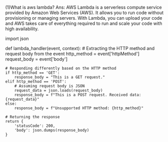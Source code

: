 (1)What is aws lambda?
Ans:  AWS Lambda is a serverless compute service provided by Amazon Web Services (AWS). It allows you to run code without provisioning or managing servers. With Lambda, you can upload your code and AWS takes care of everything required to run and scale your code with high availability.

import json

def lambda_handler(event, context):
    # Extracting the HTTP method and request body from the event
    http_method = event['httpMethod']
    request_body = event['body']

    # Responding differently based on the HTTP method
    if http_method == 'GET':
        response_body = "This is a GET request."
    elif http_method == 'POST':
        # Assuming request body is JSON
        request_data = json.loads(request_body)
        response_body = f"This is a POST request. Received data: {request_data}"
    else:
        response_body = f"Unsupported HTTP method: {http_method}"

    # Returning the response
    return {
        'statusCode': 200,
        'body': json.dumps(response_body)
    }
